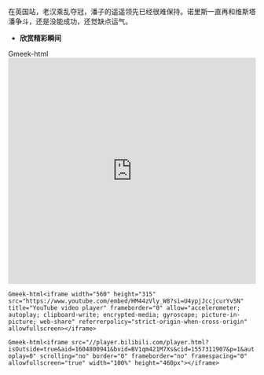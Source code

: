 在英国站，老汉乘乱夺冠，潘子的遥遥领先已经很难保持。诺里斯一直再和维斯塔潘争斗，还是没能成功，还觉缺点运气。

- **欣赏精彩瞬间**

Gmeek-html<iframe src="https://youtu.be/HM44zVly_W8?si=U4ypjJccjcurYvSN" width="100%" height="460px" frameborder="0" allowfullscreen="true"></iframe>

`Gmeek-html<iframe width="560" height="315" src="https://www.youtube.com/embed/HM44zVly_W8?si=U4ypjJccjcurYvSN" title="YouTube video player" frameborder="0" allow="accelerometer; autoplay; clipboard-write; encrypted-media; gyroscope; picture-in-picture; web-share" referrerpolicy="strict-origin-when-cross-origin" allowfullscreen></iframe>`

`Gmeek-html<iframe src="//player.bilibili.com/player.html?isOutside=true&aid=1604800941&bvid=BV1qm421M7Xs&cid=1557311907&p=1&autoplay=0" scrolling="no" border="0" frameborder="no" framespacing="0" allowfullscreen="true" width="100%" height="460px"></iframe>`
